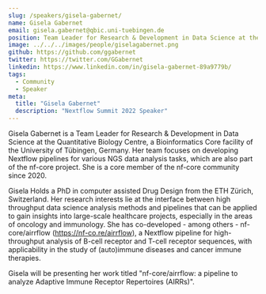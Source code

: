 ```yaml
---
slug: /speakers/gisela-gabernet/
name: Gisela Gabernet
email: gisela.gabernet@qbic.uni-tuebingen.de
position: Team Leader for Research & Development in Data Science at the Quantitative Biology Center, University of Tübingen
image: ../../../images/people/giselagabernet.png
github: https://github.com/ggabernet
twitter: https://twitter.com/GGabernet
linkedin: https://www.linkedin.com/in/gisela-gabernet-89a9779b/
tags:
  - Community
  - Speaker
meta:
  title: "Gisela Gabernet"
  description: "Nextflow Summit 2022 Speaker"
---
```

Gisela Gabernet is a Team Leader for Research & Development in Data Science at the Quantitative Biology Centre, a Bioinformatics Core facility of the University of Tübingen, Germany. Her team focuses on developing Nextflow pipelines for various NGS data analysis tasks, which are also part of the nf-core project. She is a core member of the nf-core community since 2020.

Gisela Holds a PhD in computer assisted Drug Design from the ETH Zürich, Switzerland. Her research interests lie at the interface between high throughput data science analysis methods and pipelines that can be applied to gain insights into large-scale healthcare projects, especially in the areas of oncology and immunology. She has co-developed - among others - nf-core/airrflow (https://nf-co.re/airrflow), a Nextflow pipeline for high-throughput analysis of B-cell receptor and T-cell receptor sequences, with applicability in the study of (auto)immune diseases and cancer immune therapies.

Gisela will be presenting her work titled "nf-core/airrflow: a pipeline to analyze Adaptive Immune Receptor Repertoires (AIRRs)".
